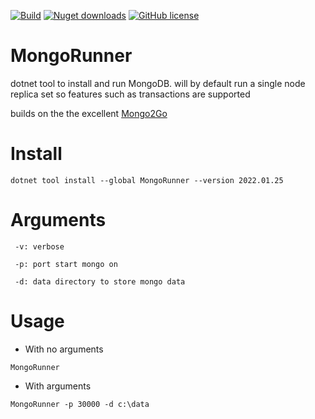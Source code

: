 [![Build](https://github.com/gottscj/MongoRunner/actions/workflows/Build.yml/badge.svg)](https://github.com/gottscj/MongoRunner/actions/workflows/Build.yml) [![Nuget downloads](https://img.shields.io/nuget/dt/MongoRunner)](https://www.nuget.org/packages/MongoRunner) [![GitHub license](https://img.shields.io/badge/license-MIT-blue.svg)](https://github.com/gottscj/MongoRunner/blob/main/LICENSE)

# MongoRunner
dotnet tool to install and run MongoDB. will by default run a single node replica set so features such as transactions are supported

builds on the the excellent [Mongo2Go](https://github.com/Mongo2Go/Mongo2Go)

# Install

```
dotnet tool install --global MongoRunner --version 2022.01.25
```
# Arguments
```
 -v: verbose
 
 -p: port start mongo on
 
 -d: data directory to store mongo data
```
# Usage

- With no arguments
```
MongoRunner
```

- With arguments
```
MongoRunner -p 30000 -d c:\data
```




